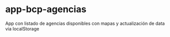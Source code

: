 # app-bcp-agencias
App con listado de agencias disponibles con mapas y actualización de data via localStorage
